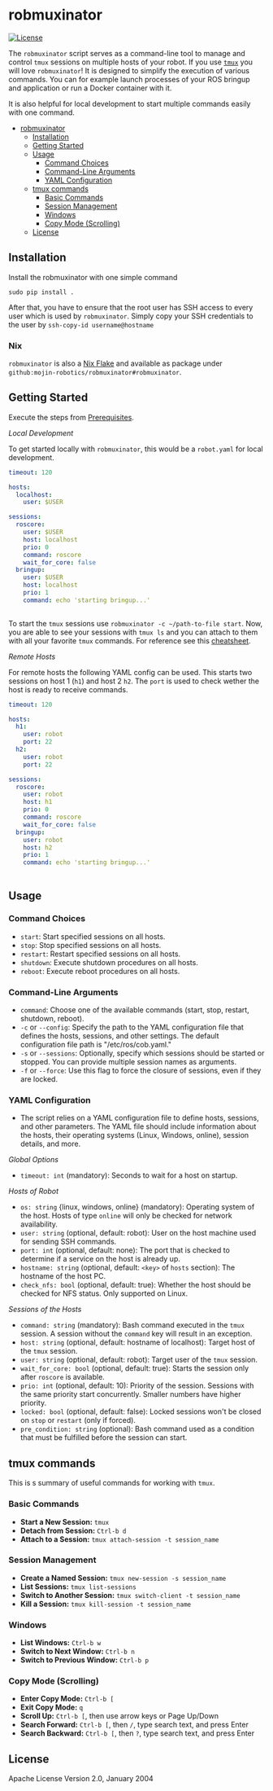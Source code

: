 # robmuxinator

[![License](https://img.shields.io/badge/License-Apache%202.0-blue.svg)](https://opensource.org/licenses/Apache-2.0)

The `robmuxinator` script serves as a command-line tool to manage and control `tmux` sessions on multiple hosts of your robot. If you use [`tmux`](github.com/tmux/tmux) you will love `robmuxinator`! It is designed to simplify the execution of various commands. You can for example launch processes of your ROS bringup and application or run a Docker container with it.

It is also helpful for local development to start multiple commands easily with one command.

- [robmuxinator](#robmuxinator)
  - [Installation](#installation)
  - [Getting Started](#getting-started)
  - [Usage](#usage)
    - [Command Choices](#command-choices)
    - [Command-Line Arguments](#command-line-arguments)
    - [YAML Configuration](#yaml-configuration)
  - [tmux commands](#tmux-commands)
    - [Basic Commands](#basic-commands)
    - [Session Management](#session-management)
    - [Windows](#windows)
    - [Copy Mode (Scrolling)](#copy-mode-scrolling)
  - [License](#license)

## Installation

Install the robmuxinator with one simple command
```
sudo pip install .
```

After that, you have to ensure that the root user has SSH access to every user which is used by `robmuxinator`. Simply copy your SSH credentials to the user by `ssh-copy-id username@hostname`

### Nix

`robmuxinator` is also a [Nix Flake](https://nixos.wiki/wiki/Flakes) and available as package under `github:mojin-robotics/robmuxinator#robmuxinator`.

## Getting Started

Execute the steps from [Prerequisites](#prerequisites).

*Local Development*

To get started locally with `robmuxinator`, this would be a `robot.yaml` for local development.

```yaml
timeout: 120

hosts:
  localhost:
    user: $USER

sessions:
  roscore:
    user: $USER
    host: localhost
    prio: 0
    command: roscore
    wait_for_core: false
  bringup:
    user: $USER
    host: localhost
    prio: 1
    command: echo 'starting bringup...'
  
```

To start the `tmux` sessions use `robmuxinator -c ~/path-to-file start`. Now, you are able to see your sessions with `tmux ls`
and you can attach to them with all your favorite `tmux` commands. For reference see this [cheatsheet](#tmux-commands).

*Remote Hosts*

For remote hosts the following YAML config can be used. This starts two sessions on host 1 (`h1`) and host 2 `h2`.
The `port` is used to check wether the host is ready to receive commands.

```yaml
timeout: 120

hosts:
  h1:
    user: robot
    port: 22
  h2:
    user: robot
    port: 22

sessions:
  roscore:
    user: robot
    host: h1
    prio: 0
    command: roscore
    wait_for_core: false
  bringup:
    user: robot
    host: h2
    prio: 1
    command: echo 'starting bringup...'
  
```
## Usage
### Command Choices

- `start`: Start specified sessions on all hosts.
- `stop`: Stop specified sessions on all hosts.
- `restart`: Restart specified sessions on all hosts.
- `shutdown`: Execute shutdown procedures on all hosts.
- `reboot`: Execute reboot procedures on all hosts.

### Command-Line Arguments

- `command`: Choose one of the available commands (start, stop, restart, shutdown, reboot).
- `-c` or `--config`: Specify the path to the YAML configuration file that defines the hosts, sessions, and other settings. The default configuration file path is "/etc/ros/cob.yaml."
- `-s` or `--sessions`: Optionally, specify which sessions should be started or stopped. You can provide multiple session names as arguments.
- `-f` or `--force`: Use this flag to force the closure of sessions, even if they are locked.

### YAML Configuration

- The script relies on a YAML configuration file to define hosts, sessions, and other parameters. The YAML file should include information about the hosts, their operating systems (Linux, Windows, online), session details, and more.


*Global Options*

- `timeout: int` (mandatory): Seconds to wait for a host on startup.

*Hosts of Robot*

- `os: string` {linux, windows, online} (mandatory): Operating system of the host. Hosts of type `online` will only be checked for network availability.
- `user: string` (optional, default: robot): User on the host machine used for sending SSH commands.
- `port: int` (optional, default: none): The port that is checked to determine if a service on the host is already up.
- `hostname: string` (optional, default: `<key>` of `hosts` section): The hostname of the host PC.
- `check_nfs: bool` (optional, default: true): Whether the host should be checked for NFS status. Only supported on Linux.

*Sessions of the Hosts*

- `command: string` (mandatory): Bash command executed in the `tmux` session. A session without the `command` key will result in an exception.
- `host: string` (optional, default: hostname of localhost): Target host of the `tmux` session.
- `user: string` (optional, default: robot): Target user of the `tmux` session.
- `wait_for_core: bool` (optional, default: true): Starts the session only after `roscore` is available.
- `prio: int` (optional, default: 10): Priority of the session. Sessions with the same priority start concurrently. Smaller numbers have higher priority.
- `locked: bool` (optional, default: false): Locked sessions won't be closed on `stop` or `restart` (only if forced).
- `pre_condition: string` (optional): Bash command used as a condition that must be fulfilled before the session can start.


## tmux commands

This is s summary of useful commands for working with `tmux`.

### Basic Commands

- **Start a New Session:** `tmux`
- **Detach from Session:** `Ctrl-b d`
- **Attach to a Session:** `tmux attach-session -t session_name`

### Session Management

- **Create a Named Session:** `tmux new-session -s session_name`
- **List Sessions:** `tmux list-sessions`
- **Switch to Another Session:** `tmux switch-client -t session_name`
- **Kill a Session:** `tmux kill-session -t session_name`

### Windows

- **List Windows:** `Ctrl-b w`
- **Switch to Next Window:** `Ctrl-b n`
- **Switch to Previous Window:** `Ctrl-b p`

### Copy Mode (Scrolling)

- **Enter Copy Mode:** `Ctrl-b [`
- **Exit Copy Mode:** `q`
- **Scroll Up:** `Ctrl-b [`, then use arrow keys or Page Up/Down
- **Search Forward:** `Ctrl-b [`, then `/`, type search text, and press Enter
- **Search Backward:** `Ctrl-b [`, then `?`, type search text, and press Enter


## License
Apache License Version 2.0, January 2004

